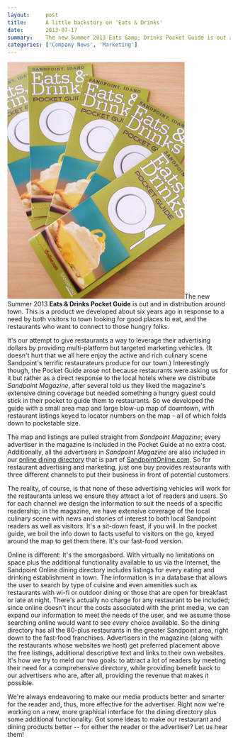 ```yaml
---
layout:     post
title:      A little backstory on 'Eats & Drinks'
date:       2013-07-17
summary:    The new Summer 2013 Eats &amp; Drinks Pocket Guide is out and in distribution around town. This is a product we developed about six years ago in response to a need by both visitors to town looking for good places to eat, and the restaurants who want to connect to those hungry folks.
categories: ['Company News', 'Marketing']
---
```


<a href="/images/Eats-Drinks.jpg"><img style="max-width: 400px;" class="alignright" alt="Eats &amp; Drinks" src="/images/Eats-Drinks.jpg" /></a>The new Summer 2013 **Eats &amp; Drinks Pocket Guide** is out and in distribution around town. This is a product we developed about six years ago in response to a need by both visitors to town looking for good places to eat, and the restaurants who want to connect to those hungry folks.

It's our attempt to give restaurants a way to leverage their advertising dollars by providing multi-platform but targeted marketing vehicles. (It doesn't hurt that we all here enjoy the active and rich culinary scene Sandpoint's terrific restaurateurs produce for our town.) Interestingly though, the Pocket Guide arose not because restaurants were asking us for it but rather as a direct response to the local hotels where we distribute *Sandpoint Magazine*, after several told us they liked the magazine's extensive dining coverage but needed something a hungry guest could stick in their pocket to guide them to restaurants. So we developed the guide with a small area map and large blow-up map of downtown, with restaurant listings keyed to locator numbers on the map - all of which folds down to pocketable size.

The map and listings are pulled straight from *Sandpoint Magazine*; every advertiser in the magazine is included in the Pocket Guide at no extra cost. Additionally, all the advertisers in *Sandpoint Magazine* are also included in our <a title="Sandpoint Restaurant and Dining Directory" href="http://sandpointdining.com" target="_blank">online dining directory</a> that is part of <a title="Sandpoint Online" href="http://www.sandpointonline.com" target="_blank">SandpointOnline.com</a>. So for restaurant advertising and marketing, just one buy provides restaurants with three different channels to put their business in front of potential customers.

The reality, of course, is that none of these advertising vehicles will work for the restaurants unless we ensure they attract a lot of readers and users. So for each channel we design the information to suit the needs of a specific readership; in the magazine, we have extensive coverage of the local culinary scene with news and stories of interest to both local Sandpoint readers as well as visitors. It's a sit-down feast, if you will. In the pocket guide, we boil the info down to facts useful to visitors on the go, keyed around the map to get them there. It's our fast-food version.

Online is different: It's the smorgasbord. With virtually no limitations on space plus the additional functionality available to us via the Internet, the Sandpoint Online dining directory includes listings for every eating and drinking establishment in town. The information is in a database that allows the user to search by type of cuisine and even amenities such as restaurants with wi-fi or outdoor dining or those that are open for breakfast or late at night. There's actually no charge for any restaurant to be included; since online doesn't incur the costs associated with the print media, we can expand our information to meet the needs of the user, and we assume those searching online would want to see *every* choice available. So the dining directory has all the 80-plus restaurants in the greater Sandpoint area, right down to the fast-food franchises. Advertisers in the magazine (along with the restaurants whose websites we host) get preferred placement above the free listings, additional descriptive text and links to their own websites. It's how we try to meld our two goals: to attract a lot of readers by meeting their need for a comprehensive directory, while providing benefit back to our advertisers who are, after all, providing the revenue that makes it possible.

We're always endeavoring to make our media products better and smarter for the reader and, thus, more effective for the advertiser. Right now we're working on a new, more graphical interface for the dining directory plus some additional functionality. Got some ideas to make our restaurant and dining products better -- for either the reader or the advertiser? Let us hear them!